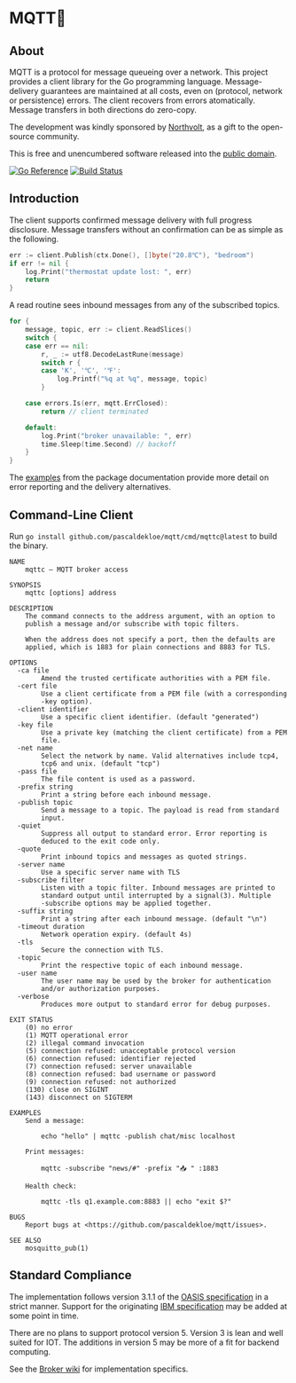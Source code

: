 # MQTT🤖

## About

MQTT is a protocol for message queueing over a network. This project provides a
client library for the Go programming language. Message-delivery guarantees are
maintained at all costs, even on (protocol, network or persistence) errors. The
client recovers from errors atomatically. Message transfers in both directions
do zero-copy.

The development was kindly sponsored by [Northvolt](https://northvolt.com), as a
gift to the open-source community.

This is free and unencumbered software released into the
[public domain](https://creativecommons.org/publicdomain/zero/1.0).

[![Go Reference](https://pkg.go.dev/badge/github.com/pascaldekloe/mqtt.svg)](https://pkg.go.dev/github.com/pascaldekloe/mqtt)
[![Build Status](https://github.com/pascaldekloe/mqtt/actions/workflows/go.yml/badge.svg)](https://github.com/pascaldekloe/mqtt/actions/workflows/go.yml)


## Introduction

The client supports confirmed message delivery with full progress disclosure.
Message transfers without an confirmation can be as simple as the following.

```go
err := client.Publish(ctx.Done(), []byte("20.8℃"), "bedroom")
if err != nil {
	log.Print("thermostat update lost: ", err)
	return
}
```

A read routine sees inbound messages from any of the subscribed topics.

```go
for {
	message, topic, err := client.ReadSlices()
	switch {
	case err == nil:
		r, _ := utf8.DecodeLastRune(message)
		switch r {
		case 'K', '℃', '℉':
			log.Printf("%q at %q", message, topic)
		}

	case errors.Is(err, mqtt.ErrClosed):
		return // client terminated

	default:
		log.Print("broker unavailable: ", err)
		time.Sleep(time.Second) // backoff
	}
}
```

The [examples](https://pkg.go.dev/github.com/pascaldekloe/mqtt#pkg-examples)
from the package documentation provide more detail on error reporting and the
delivery alternatives.


## Command-Line Client

Run `go install github.com/pascaldekloe/mqtt/cmd/mqttc@latest` to build the
binary.

```
NAME
	mqttc — MQTT broker access

SYNOPSIS
	mqttc [options] address

DESCRIPTION
	The command connects to the address argument, with an option to
	publish a message and/or subscribe with topic filters.

	When the address does not specify a port, then the defaults are
	applied, which is 1883 for plain connections and 8883 for TLS.

OPTIONS
  -ca file
    	Amend the trusted certificate authorities with a PEM file.
  -cert file
    	Use a client certificate from a PEM file (with a corresponding
    	-key option).
  -client identifier
    	Use a specific client identifier. (default "generated")
  -key file
    	Use a private key (matching the client certificate) from a PEM
    	file.
  -net name
    	Select the network by name. Valid alternatives include tcp4,
    	tcp6 and unix. (default "tcp")
  -pass file
    	The file content is used as a password.
  -prefix string
    	Print a string before each inbound message.
  -publish topic
    	Send a message to a topic. The payload is read from standard
    	input.
  -quiet
    	Suppress all output to standard error. Error reporting is
    	deduced to the exit code only.
  -quote
    	Print inbound topics and messages as quoted strings.
  -server name
    	Use a specific server name with TLS
  -subscribe filter
    	Listen with a topic filter. Inbound messages are printed to
    	standard output until interrupted by a signal(3). Multiple
    	-subscribe options may be applied together.
  -suffix string
    	Print a string after each inbound message. (default "\n")
  -timeout duration
    	Network operation expiry. (default 4s)
  -tls
    	Secure the connection with TLS.
  -topic
    	Print the respective topic of each inbound message.
  -user name
    	The user name may be used by the broker for authentication
    	and/or authorization purposes.
  -verbose
    	Produces more output to standard error for debug purposes.

EXIT STATUS
	(0) no error
	(1) MQTT operational error
	(2) illegal command invocation
	(5) connection refused: unacceptable protocol version
	(6) connection refused: identifier rejected
	(7) connection refused: server unavailable
	(8) connection refused: bad username or password
	(9) connection refused: not authorized
	(130) close on SIGINT
	(143) disconnect on SIGTERM

EXAMPLES
	Send a message:

		echo "hello" | mqttc -publish chat/misc localhost

	Print messages:

		mqttc -subscribe "news/#" -prefix "📥 " :1883

	Health check:

		mqttc -tls q1.example.com:8883 || echo "exit $?"

BUGS
	Report bugs at <https://github.com/pascaldekloe/mqtt/issues>.

SEE ALSO
	mosquitto_pub(1)
```


## Standard Compliance

The implementation follows version 3.1.1 of the
[OASIS specification](http://docs.oasis-open.org/mqtt/mqtt/v3.1.1/os/mqtt-v3.1.1-os.html)
in a strict manner. Support for the originating
[IBM specification](https://public.dhe.ibm.com/software/dw/webservices/ws-mqtt/mqtt-v3r1.html)
may be added at some point in time.

There are no plans to support protocol version 5. Version 3 is lean and well
suited for IOT. The additions in version 5 may be more of a fit for backend
computing.

See the [Broker wiki](https://github.com/pascaldekloe/mqtt/wiki/Brokers) for
implementation specifics.
